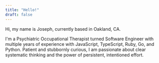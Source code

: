 ```yaml
---
title: "Hello!"
draft: false
---
```


Hi, my name is Joseph, currently based in Oakland, CA.

I'm a Psychiatric Occupational Therapist turned Software Engineer with multiple years of experience with JavaScript, TypeScript, Ruby, Go, and Python. Patient and stubbornly curious, I am passionate about clear systematic thinking and the power of persistent, intentioned effort.
